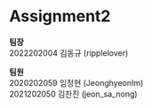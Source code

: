 # Assignment2

**팀장**  
2022202004 김동규 (ripplelover)

**팀원**  
2020202059 임정현 (JeonghyeonIm)  
2021202050 김찬진 (jeon_sa_nong)
